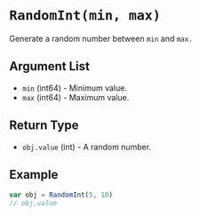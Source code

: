 # `RandomInt(min, max)`

Generate a random number between `min` and `max.`

## Argument List

 * `min` (int64) - Minimum value.
 * `max` (int64) - Maximum value.

## Return Type

 * `obj.value` (int) - A random number.

## Example

```js
var obj = RandomInt(5, 10)
// obj.value
```

